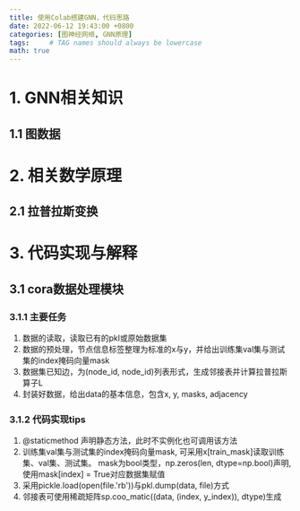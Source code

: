 ```yaml
---
title: 使用Colab搭建GNN，代码思路
date: 2022-06-12 19:43:00 +0800
categories: [图神经网络, GNN原理]
tags:     # TAG names should always be lowercase
math: true
---
```


# 1. GNN相关知识
## 1.1 图数据


# 2. 相关数学原理
## 2.1 拉普拉斯变换


# 3. 代码实现与解释
## 3.1 cora数据处理模块
### 3.1.1 主要任务
1. 数据的读取，读取已有的pkl或原始数据集
2. 数据的预处理，节点信息标签整理为标准的x与y，并给出训练集val集与测试集的index掩码向量mask
3. 数据集已知边，为(node_id, node_id)列表形式，生成邻接表并计算拉普拉斯算子L
4. 封装好数据，给出data的基本信息，包含x, y, masks, adjacency

### 3.1.2 代码实现tips
1. @staticmethod 声明静态方法，此时不实例化也可调用该方法
2. 训练集val集与测试集的index掩码向量mask, 可采用x[train_mask]读取训练集、val集、测试集。 mask为bool类型，np.zeros(len, dtype=np.bool)声明, 使用mask[index] = True对应数据集赋值
3. 采用pickle.load(open(file.'rb'))与pkl.dump(data, file)方式 
4. 邻接表可使用稀疏矩阵sp.coo_matic((data, (index, y_index)), dtype)生成
